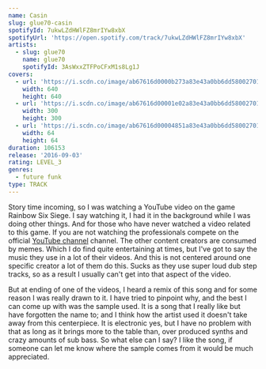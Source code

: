```yaml
---
name: Casin
slug: glue70-casin
spotifyId: 7ukwLZdHWlFZ8mrIYw8xbX
spotifyUrl: 'https://open.spotify.com/track/7ukwLZdHWlFZ8mrIYw8xbX'
artists:
  - slug: glue70
    name: glue70
    spotifyId: 3AsWxxZTFPoCFxM1s8Lg1J
covers:
  - url: 'https://i.scdn.co/image/ab67616d0000b273a83e43a0bb6dd58002701099'
    width: 640
    height: 640
  - url: 'https://i.scdn.co/image/ab67616d00001e02a83e43a0bb6dd58002701099'
    width: 300
    height: 300
  - url: 'https://i.scdn.co/image/ab67616d00004851a83e43a0bb6dd58002701099'
    width: 64
    height: 64
duration: 106153
release: '2016-09-03'
rating: LEVEL_3
genres:
  - future funk
type: TRACK
---
```

Story time incoming, so I was watching a YouTube video on the game Rainbow Six Siege.
I say watching it, I had it in the background while I was doing other things. And for those
who have never watched a video related to this game. If you are not watching the professionals
compete on the official [YouTube channel](https://www.youtube.com/channel/UCWKHac5bjhsUtSnMDFCT-7A)
channel. The other content creators are consumed by memes. Which I do find quite entertaining at times,
but I've got to say the music they use in a lot of their videos. And this is not centered around
one specific creator a lot of them do this. Sucks as they use super loud dub step tracks,
so as a result I usually can't get into that aspect of the video.

But at ending of one of the videos, I heard a remix of this song and for some reason I was
really drawn to it. I have tried to pinpoint why, and the best I can come up with was the
sample used. It is a song that I really like but have forgotten the name to; and I think
how the artist used it doesn't take away from this centerpiece. It is electronic yes, but
I have no problem with that as long as it brings more to the table than, over produced synths
and crazy amounts of sub bass. So what else can I say? I like the song, if someone can let me
know where the sample comes from it would be much appreciated.

